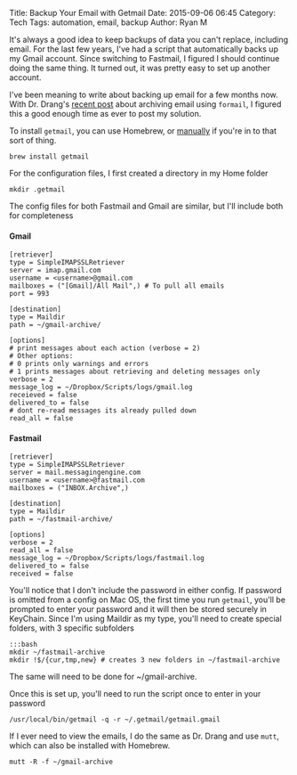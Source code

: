 Title: Backup Your Email with Getmail
Date: 2015-09-06 06:45
Category: Tech
Tags: automation, email, backup
Author: Ryan M

It's always a good idea to keep backups of data you can't replace, including email. For the last few years, I've had a script that automatically backs up my Gmail account. Since switching to Fastmail, I figured I should continue doing the same thing. It turned out, it was pretty easy to set up another account.

<!-- PELICAN_END_SUMMARY -->  

I've been meaning to write about backing up email for a few months now. With Dr. Drang's [recent post][drangs post] about archiving email using `formail`, I figured this a good enough time as ever to post my solution.

To install `getmail`, you can use Homebrew, or [manually][manual install] if you're in to that sort of thing.

	brew install getmail

For the configuration files, I first created a directory in my Home folder

	mkdir .getmail

The config files for both Fastmail and Gmail are similar, but I'll include both for completeness

#### Gmail

    [retriever]
    type = SimpleIMAPSSLRetriever
    server = imap.gmail.com
    username = <username>@gmail.com
    mailboxes = ("[Gmail]/All Mail",) # To pull all emails
    port = 993

    [destination]
    type = Maildir
    path = ~/gmail-archive/

    [options]
    # print messages about each action (verbose = 2)
    # Other options:
    # 0 prints only warnings and errors
    # 1 prints messages about retrieving and deleting messages only
    verbose = 2
    message_log = ~/Dropbox/Scripts/logs/gmail.log
    receieved = false
    delivered_to = false
    # dont re-read messages its already pulled down
    read_all = false

#### Fastmail ####

    [retriever]
    type = SimpleIMAPSSLRetriever
    server = mail.messagingengine.com
    username = <username>@fastmail.com
    mailboxes = ("INBOX.Archive",)

    [destination]
    type = Maildir
    path = ~/fastmail-archive/

    [options]
    verbose = 2
    read_all = false
    message_log = ~/Dropbox/Scripts/logs/fastmail.log
    delivered_to = false
    received = false

You'll notice that I don't include the password in either config. If password is omitted from a config on Mac OS, the first time you run `getmail`, you'll be prompted to enter your password and it will then be stored securely in KeyChain. Since I'm using Maildir as my type, you'll need to create special folders, with 3 specific subfolders

	:::bash
	mkdir ~/fastmail-archive
	mkdir !$/{cur,tmp,new} # creates 3 new folders in ~/fastmail-archive

The same will need to be done for ~/gmail-archive.

Once this is set up, you'll need to run the script once to enter in your password

	/usr/local/bin/getmail -q -r ~/.getmail/getmail.gmail

If I ever need to view the emails, I do the same as Dr. Drang and use `mutt`, which can also be installed with Homebrew.

	mutt -R -f ~/gmail-archive

[drangs post]: http://leancrew.com/all-this/2015/09/archiving-old-mail-with-formail/
[manual install]: http://pyropus.ca/software/getmail/documentation.html#installing
